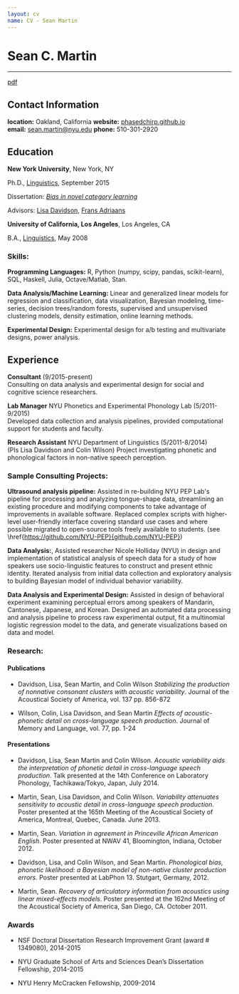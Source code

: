 ```yaml
---
layout: cv
name: CV - Sean Martin
---
```


# Sean C. Martin

-----------------------------------------
[pdf](https://phasedchirp.github.io/miscFiles/martin_resume.pdf)
## Contact Information

**location:** Oakland, California
**website:** [phasedchirp.github.io](https://phasedchirp.github.io)  
**email:** sean.martin@nyu.edu
**phone:** 510-301-2920  


## Education

**New York University**, New York, NY

Ph.D., [Linguistics](http://linguistics.as.nyu.edu/), September 2015

Dissertation: [*Bias in novel category learning*](https://dl.dropboxusercontent.com/u/24464501/Martin_diss_DRAFT.pdf)

Advisors: [Lisa Davidson](https://wp.nyu.edu/lisa_davidson/), [Frans Adriaans](https://files.nyu.edu/fa46/public/)

**University of California, Los Angeles**, Los Angeles, CA

B.A., [Linguistics](http://www.linguistics.ucla.edu/), May 2008


### Skills:

**Programming Languages:** R, Python (numpy, scipy, pandas, scikit-learn), SQL, Haskell, Julia, Octave/Matlab, Stan.

**Data Analysis/Machine Learning:** Linear and generalized linear models for regression and classification, data visualization, Bayesian modeling, time-series, decision trees/random forests, supervised and unsupervised clustering models, density estimation, online learning methods.

**Experimental Design:** Experimental design for a/b testing and multivariate designs, power analysis.



## Experience

**Consultant** (9/2015-present)  
Consulting on data analysis and experimental design for social and cognitive science researchers.

**Lab Manager** NYU Phonetics and Experimental Phonology Lab (5/2011-9/2015)  
Developed data collection and analysis pipelines, provided computational support for students and faculty.

**Research Assistant** NYU Department of Linguistics (5/2011-8/2014)  
(PIs Lisa Davidson and Colin Wilson) Project investigating phonetic and phonological factors in non-native speech perception.





### Sample Consulting Projects:

**Ultrasound analysis pipeline:** Assisted in re-building NYU PEP Lab's pipeline for processing and analyzing tongue-shape data, streamlining an existing procedure and modifying components to take advantage of improvements in available software. Replaced complex scripts with higher-level user-friendly interface covering standard use cases and where possible migrated to open-source tools freely available to students. (see \href{https://github.com/NYU-PEP}{github.com/NYU-PEP})

**Data Analysis:**, Assisted researcher Nicole Holliday (NYU) in design and implementation of statistical analysis of speech data for a study of how speakers use socio-linguistic features to construct and present ethnic identity. Iterated analysis from initial data collection and exploratory analysis to building Bayesian model of individual behavior variability.

**Data Analysis and Experimental Design:** Assisted in design of behavioral experiment examining perceptual errors among speakers of Mandarin, Cantonese, Japanese, and Korean. Designed an automated data processing and analysis pipeline to process raw experimental output, fit a multinomial logistic regression model to the data, and generate visualizations based on data and model.

### Research:

#### Publications

- Davidson, Lisa, Sean Martin, and Colin Wilson *Stabilizing the
production of nonnative consonant clusters with acoustic variability*.
Journal of the Acoustical Society of America, vol. 137 pp. 856-872

- Wilson, Colin, Lisa Davidson, and Sean Martin *Effects of
acoustic-phonetic detail on cross-language speech production*.
Journal of Memory and Language, vol. 77, pp. 1-24

#### Presentations

- Davidson, Lisa, Sean Martin and Colin Wilson. *Acoustic variability aids
  the interpretation of phonetic detail in cross-language speech
  production*.
  Talk presented at the 14th Conference on Laboratory Phonology,
  Tachikawa/Tokyo, Japan, July 2014.

- Martin, Sean, Lisa Davidson, and Colin Wilson. *Variability attenuates
  sensitivity to acoustic detail in cross-language speech production*.
  Poster presented at the 165th Meeting of the Acoustical Society of
  America, Montreal, Quebec, Canada. June 2013.

- Martin, Sean. *Variation in agreement in Princeville African American
  English*.
  Poster presented at NWAV 41, Bloomington, Indiana, October 2012.

- Davidson, Lisa, and Colin Wilson, and Sean Martin. *Phonological bias,
  phonetic likelihood: a Bayesian model of non-native cluster production
  errors*.
  Poster presented at LabPhon 13. Stutgart, Germany, 2012.

- Martin, Sean. *Recovery of articulatory information from acoustics using
  linear mixed-effects models*.
  Poster presented at the 162nd Meeting of the Acoustical Society of
  America, San Diego, CA. October 2011.

### Awards

-   NSF Doctoral Dissertation Research Improvement Grant (award \#
    1349080), 2014-2015

-   NYU Graduate School of Arts and Sciences Dean’s Dissertation
    Fellowship, 2014-2015

-   NYU Henry McCracken Fellowship, 2009-2014
